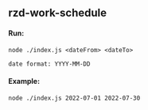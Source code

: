 ## rzd-work-schedule

#### Run:
```
node ./index.js <dateFrom> <dateTo>

date format: YYYY-MM-DD
```
#### Example:
```
node ./index.js 2022-07-01 2022-07-30
```
